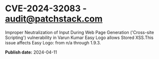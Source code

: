 # CVE-2024-32083 - audit@patchstack.com

Improper Neutralization of Input During Web Page Generation ('Cross-site Scripting') vulnerability in Varun Kumar Easy Logo allows Stored XSS.This issue affects Easy Logo: from n/a through 1.9.3.



**Publish date:** 2024-04-11

